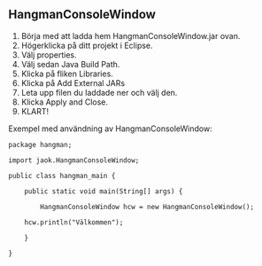 ## HangmanConsoleWindow

1. Börja med att ladda hem HangmanConsoleWindow.jar ovan.
2. Högerklicka på ditt projekt i Eclipse.
3. Välj properties.
4. Välj sedan Java Build Path.
5. Klicka på fliken Libraries.
6. Klicka på Add External JARs
7. Leta upp filen du laddade ner och välj den.
8. Klicka Apply and Close.
9. KLART!


Exempel med användning av HangmanConsoleWindow:
```
package hangman;

import jaok.HangmanConsoleWindow;

public class hangman_main {

	public static void main(String[] args) {

		HangmanConsoleWindow hcw = new HangmanConsoleWindow();
    
    hcw.println("Välkommen");

	}

}
```
